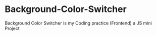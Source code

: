 # Background-Color-Switcher
Background Color Switcher is my Coding practice (Frontend) a JS mini Project 
